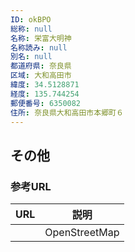 ```yaml
---
ID: okBPO
総称: null
名称: 栄富大明神
名称読み: null
別名: null
都道府県: 奈良県
区域: 大和高田市
緯度: 34.5128871
経度: 135.744254
郵便番号: 6350082
住所: 奈良県大和高田市本郷町６
---
```


## その他

### 参考URL

| URL | 説明          |
| --- | ------------- |
|     | OpenStreetMap |
